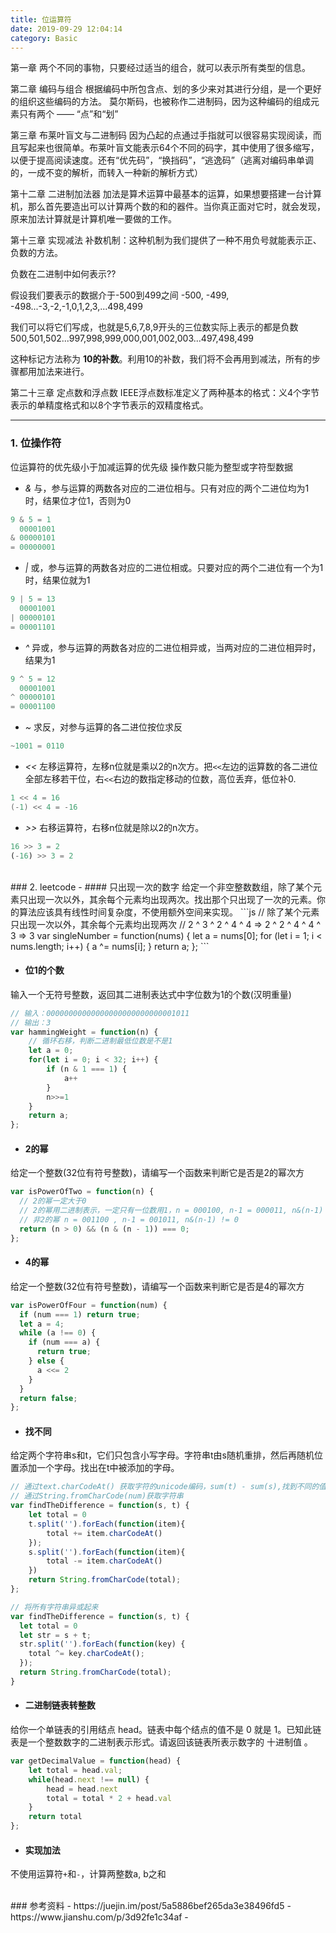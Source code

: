 ```yaml
---
title: 位运算符
date: 2019-09-29 12:04:14
category: Basic
---
```

第一章
两个不同的事物，只要经过适当的组合，就可以表示所有类型的信息。

第二章 编码与组合
根据编码中所包含点、划的多少来对其进行分组，是一个更好的组织这些编码的方法。
莫尔斯码，也被称作二进制码，因为这种编码的组成元素只有两个 —— “点”和“划”

第三章 布莱叶盲文与二进制码
因为凸起的点通过手指就可以很容易实现阅读，而且写起来也很简单。布莱叶盲文能表示64个不同的码字，其中使用了很多缩写，以便于提高阅读速度。还有“优先码”，“换挡码”，“逃逸码”（逃离对编码串单调的，一成不变的解析，而转入一种新的解析方式）

第十二章 二进制加法器
加法是算术运算中最基本的运算，如果想要搭建一台计算机，那么首先要造出可以计算两个数的和的器件。当你真正面对它时，就会发现，原来加法计算就是计算机唯一要做的工作。

第十三章 实现减法
补数机制：这种机制为我们提供了一种不用负号就能表示正、负数的方法。

负数在二进制中如何表示??

假设我们要表示的数据介于-500到499之间
-500, -499, -498...-3,-2,-1,0,1,2,3,...498,499

我们可以将它们写成，也就是5,6,7,8,9开头的三位数实际上表示的都是负数
500,501,502...997,998,999,000,001,002,003...497,498,499

这种标记方法称为 **10的补数**。利用10的补数，我们将不会再用到减法，所有的步骤都用加法来进行。

第二十三章 定点数和浮点数
IEEE浮点数标准定义了两种基本的格式：义4个字节表示的单精度格式和以8个字节表示的双精度格式。





---
### 1. 位操作符
位运算符的优先级小于加减运算的优先级
操作数只能为整型或字符型数据

- *&*
与，参与运算的两数各对应的二进位相与。只有对应的两个二进位均为1时，结果位才位1，否则为0
```c
9 & 5 = 1
  00001001
& 00000101
= 00000001
```

- *|*
或，参与运算的两数各对应的二进位相或。只要对应的两个二进位有一个为1时，结果位就为1
```c
9 | 5 = 13
  00001001
| 00000101
= 00001101
```

- *^*
异或，参与运算的两数各对应的二进位相异或，当两对应的二进位相异时，结果为1
```c
9 ^ 5 = 12
  00001001
^ 00000101
= 00001100
```

- *~*
求反，对参与运算的各二进位按位求反
```c
~1001 = 0110
```

- *<<*
左移运算符，左移n位就是乘以2的n次方。把`<<`左边的运算数的各二进位全部左移若干位，右`<<`右边的数指定移动的位数，高位丢弃，低位补0.
```c
1 << 4 = 16
(-1) << 4 = -16
```

- *>>*
右移运算符，右移n位就是除以2的n次方。
```js
16 >> 3 = 2
(-16) >> 3 = 2
```

<br/>
### 2. leetcode
- #### 只出现一次的数字
给定一个非空整数数组，除了某个元素只出现一次以外，其余每个元素均出现两次。找出那个只出现了一次的元素。你的算法应该具有线性时间复杂度，不使用额外空间来实现。
```js
// 除了某个元素只出现一次以外，其余每个元素均出现两次
// 2 ^ 3 ^ 2 ^ 4 ^ 4 => 2 ^ 2 ^ 4 ^ 4 ^ 3 => 3
var singleNumber = function(nums) {
  let a = nums[0];
  for (let i = 1; i < nums.length; i++) {
    a ^= nums[i];
  }
  return a;
};
```

- #### 位1的个数
输入一个无符号整数，返回其二进制表达式中字位数为1的个数(汉明重量)
```js
// 输入：00000000000000000000000000001011
// 输出：3
var hammingWeight = function(n) {
    // 循环右移，判断二进制最低位数是不是1
    let a = 0;
    for(let i = 0; i < 32; i++) {
        if (n & 1 === 1) {
            a++
        }
        n>>=1
    }
    return a;
};
```

- #### 2的幂
给定一个整数(32位有符号整数)，请编写一个函数来判断它是否是2的幂次方
```js
var isPowerOfTwo = function(n) {
  // 2的幂一定大于0
  // 2的幂用二进制表示，一定只有一位数用1，n = 000100, n-1 = 000011, n&(n-1) = 000000 =0
  // 非2的幂 n = 001100 , n-1 = 001011, n&(n-1) != 0
  return (n > 0) && (n & (n - 1)) === 0;
};
```


- #### 4的幂
给定一个整数(32位有符号整数)，请编写一个函数来判断它是否是4的幂次方
```js
var isPowerOfFour = function(num) {
  if (num === 1) return true;
  let a = 4;
  while (a !== 0) {
    if (num === a) {
      return true;
    } else {
      a <<= 2
    }
  }
  return false;
};
```

- #### 找不同
给定两个字符串s和t，它们只包含小写字母。字符串t由s随机重排，然后再随机位置添加一个字母。找出在t中被添加的字母。
```js
// 通过text.charCodeAt() 获取字符的unicode编码，sum(t) - sum(s),找到不同的值的编码，
// 通过String.fromCharCode(num)获取字符串
var findTheDifference = function(s, t) {
    let total = 0
    t.split('').forEach(function(item){
        total += item.charCodeAt()
    });
    s.split('').forEach(function(item){
        total -= item.charCodeAt()
    })
    return String.fromCharCode(total);
};

// 将所有字符串异或起来
var findTheDifference = function(s, t) {
  let total = 0
  let str = s + t;
  str.split('').forEach(function(key) {
    total ^= key.charCodeAt();
  });
  return String.fromCharCode(total);
}
```

- #### 二进制链表转整数
给你一个单链表的引用结点 head。链表中每个结点的值不是 0 就是 1。已知此链表是一个整数数字的二进制表示形式。请返回该链表所表示数字的 十进制值 。
```js
var getDecimalValue = function(head) {
    let total = head.val;
    while(head.next !== null) {
        head = head.next
        total = total * 2 + head.val
    }
    return total
};
```


- #### 实现加法
不使用运算符`+`和`-`，计算两整数a, b之和

<br/>
### 参考资料
- https://juejin.im/post/5a5886bef265da3e38496fd5
- https://www.jianshu.com/p/3d92fe1c34af
- 